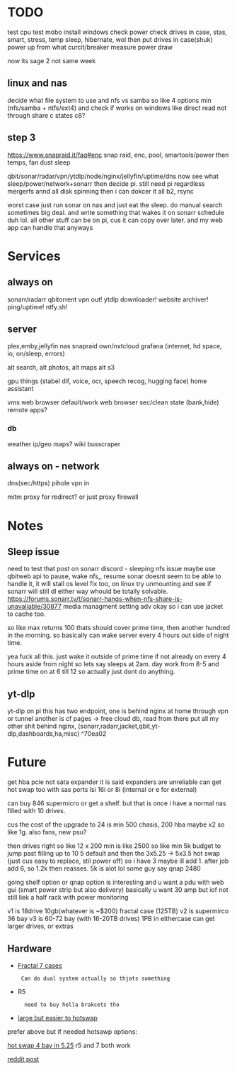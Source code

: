 # TODO
test cpu
test mobo
install windows
check power
check drives in case, stas, smart, stress, temp
sleep, hibernate, wol
then put drives in case(shuk)
power up from what curcit/breaker
measure power draw

now its sage 2 not same week
## linux and nas
decide what file system to use and nfs vs samba
so like 4 options min (nfs/samba + ntfs/ext4)
and check if works on windows like direct read not through share
c states c8?

## step 3
https://www.snapraid.it/faq#enc
snap raid, enc, pool, smartools/power
then temps, fan dust
sleep

qbit/sonar/radar/vpn/ytdlp/node/nginx/jellyfin/uptime/dns
now see what sleep/power/network+sonarr
then decide pi. still need pi regardless
mergerfs annd all disk spinning
then i can dokcer it all
b2, rsync

worst case just run sonar on nas and just eat the sleep. do manual search sometimes big deal. and write something that wakes it on sonarr schedule duh lol. all other stuff can be on pi, cus it can copy over later. and my web app can handle that anyways

# Services

## always on
sonarr/radarr
qbitorrent
vpn out!
ytdlp downloader!
website archiver!
ping/uptime!
ntfy.sh!

## server
plex,emby,jellyfin
nas
snapraid
own/nxtcloud
grafana (internet, hd space, io, on/sleep, errors)

alt search, alt photos, alt maps
alt s3

gpu things (stabel dif, voice, ocr, speech recog, hugging face)
home assistant

vms
web browser default/work
web browser sec/clean state (bank,hide)
remote apps?

### db
weather
ip/geo
maps?
wiki
busscraper 

## always on - network
dns(sec/https)
pihole
vpn in

mitm proxy for redirect?
or just proxy
firewall

# Notes

## Sleep issue
need to test that
post on sonarr discord - sleeping nfs issue
maybe use qbitweb api to pause, wake nfs,, resume
sonar doesnt seem to be able to handle it, it will stall
os level fix too, on linux try unmounting and see if sonarr will still dl
either way whould be totally solvable. 
https://forums.sonarr.tv/t/sonarr-hangs-when-nfs-share-is-unavaliable/30877
media managment setting adv
okay so i can use jacket to cache too.

so like max returns 100 thats should cover prime time,
then another hundred in the morning. so basically 
can wake server every 4 hours out side of night time.

yea fuck all this. just wake it outside of prime time if not already on every 4 hours aside from night
so lets say sleeps at 2am. day work from 8-5 and prime time on at 6 till 12
so actually just dont do anything. 

## yt-dlp
yt-dlp on pi
this has two endpoint, one is behind nginx at home through vpn or tunnel
another is cf pages -> free cloud db, read from there
put all my other shit behind nginx, (sonarr,radarr,jacket,qbit,yt-dlp,dashboards,ha,misc) ^70ea02


# Future

get hba pcie not sata expander
it is said expanders are unreliable
can get hot swap too with sas ports
lsi 16i or 8i (internal or e for external)

can buy 846 supermicro
or get a shelf.
but that is once i  have a normal nas filled with 10 drives.

cus the cost of the upgrade to 24 is min
500 chasis, 200 hba maybe x2
so like 1g. also fans, new psu?

then drives right so like
12 x 200 min is like 2500 so like min 5k budget
to jump past filling up to 10
5 default and then the 3x5.25 -> 5x3.5 hot swap (just cus easy to replace, stil power off)
so i have 3 maybe ill add 1.
after job add 6, so 1.2k
then reasses. 5k is alot lol 
some guy say qnap 2480

going shelf option or qnap option is interesting
and u want a pdu with web gui (smart power strip but also delivery)
basically u want 30 amp but iof not still liek a half rack
with power monitoring

v1 is 18drive 10gb(whatever is ~$200) fractal case (125TB)
v2 is supermirco 36 bay
v3 is 60-72 bay (with 16-20TB drives) 1PB
in eithercase can get larger drives, or extras

## Hardware
 - [Fractal 7 cases](https://www.amazon.com/Fractal-Design-Aluminum-Tempered-Computer/dp/B08146GB6Y/ref=sr_1_1?keywords=fractal%2Bdefine%2B7%2Bxl&qid=1667350631&qu=eyJxc2MiOiIyLjM5IiwicXNhIjoiMS40NSIsInFzcCI6IjAuNTAifQ%3D%3D&sprefix=fractal%2Bdefine%2B%2Caps%2C135&sr=8-1&ufe=app_do%3Aamzn1.fos.c3015c4a-46bb-44b9-81a4-dc28e6d374b3&th=1)
 
        Can do dual system actually so thjats something
- R5
    
        need to buy hella brakcets tho

- [large but easier to hotswap](https://www.newegg.com/black-thermaltake-core-w200-xl-atx-dual-system-super-tower/p/N82E16811133308)

prefer above but if needed hotsawp options:

[hot swap 4 bay in 5.25](https://www.amazon.com/StarTech-com-Aluminum-Trayless-Mobile-Backplane/dp/B00OUSU8MI/ref=dp_prsubs_3?pd_rd_w=Gz7U3&content-id=amzn1.sym.ec3cee7c-6bd8-496a-8166-4fdb6d51cad1&pf_rd_p=ec3cee7c-6bd8-496a-8166-4fdb6d51cad1&pf_rd_r=3JE8VGYZ7BB4AWRTYAT4&pd_rd_wg=KwUXS&pd_rd_r=f9649681-3d94-4ff3-aaeb-19d673bc2623&pd_rd_i=B00OUSU8MI&psc=1)
r5 and 7 both work

[reddit post](https://www.reddit.com/r/htpc/comments/or33pq/any_good_atx_cases_with_10x_35_hdd_bays/)